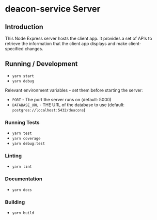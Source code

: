 # deacon-service Server

## Introduction

This Node Express server hosts the client app. It provides a set of APIs to retrieve the information that the client app displays and make client-specified changes.

## Running / Development

* `yarn start`
* `yarn debug`

Relevant environment variables - set them before starting the server:
* `PORT` - The port the server runs on (default: 5000)
* `DATABASE_URL` - THE URL of the database to use (default: `postgres://localhost:5432/deacons`)

### Running Tests

* `yarn test`
* `yarn coverage`
* `yarn debug:test`

### Linting

* `yarn lint`

### Documentation

* `yarn docs`

### Building

* `yarn build` 
